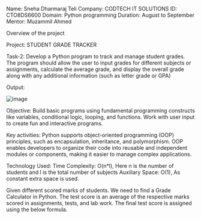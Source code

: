Name: Sneha Dharmaraj Teli
Company: CODTECH IT SOLUTIONS
ID: CTO8DS6600
Domain: Python programming
Duration: August to September
Mentor: Muzammil Ahmed

Overview of the project

Project:  STUDENT GRADE TRACKER

Task-2:  Develop a Python program to track and manage student grades. The program should allow the user to input grades for different subjects or assignments, calculate the average
grade, and display the overall grade along with any additional information (such as letter grade or GPA)

Output:

![image](https://github.com/user-attachments/assets/55e3110a-0e94-4d95-b4d1-0bb9fa46d2a8)


Objective:
Build basic programs using fundamental programming constructs like variables, conditional logic, looping, and functions. Work with user input to create fun and interactive programs.

Key activities:
Python supports object-oriented programming (OOP) principles, such as encapsulation, inheritance, and polymorphism. OOP enables developers to organize their code into reusable and
independent modules or components, making it easier to manage complex applications.

Technology Used:
Time Complexity: O(n*l), Here n is the number of students and l is the total number of subjects
Auxiliary Space: O(1), As constant extra space is used.

Given different  scored  marks of  students. We need to find a Grade Calculator in Python. The test score is an average of the respective marks scored in assignments, tests, and
lab work. The final test score is assigned using the below formula.
